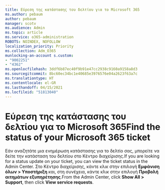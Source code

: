 ```yaml
---
title: Εύρεση της κατάστασης του δελτίου για το Microsoft 365
ms.author: pebaum
author: pebaum
manager: scotv
ms.audience: Admin
ms.topic: article
ms.service: o365-administration
ROBOTS: NOINDEX, NOFOLLOW
localization_priority: Priority
ms.collection: Adm_O365
munlocking-an-account s.custom:
- "9002251"
- "4362"
ms.openlocfilehash: 3ddf6b87ec40f9b91e47cc2938c9160a9158a8d3
ms.sourcegitcommit: 8bc60ec34bc1e40685e3976576e04a2623f63a7c
ms.translationtype: HT
ms.contentlocale: el-GR
ms.lasthandoff: 04/15/2021
ms.locfileid: "51813040"
---
```

# <a name="find-the-status-of-your-microsoft-365-ticket"></a><span data-ttu-id="071be-102">Εύρεση της κατάστασης του δελτίου για το Microsoft 365</span><span class="sxs-lookup"><span data-stu-id="071be-102">Find the status of your Microsoft 365 ticket</span></span>

<span data-ttu-id="071be-103">Εάν αναζητάτε μια ενημέρωση κατάστασης για το δελτίο σας, μπορείτε να δείτε την κατάσταση του δελτίου στο Κέντρο διαχείρισης.</span><span class="sxs-lookup"><span data-stu-id="071be-103">If you are looking for a status update on your ticket, you can view the ticket status in the Admin Center.</span></span> <span data-ttu-id="071be-104">Στο Κέντρο διαχείρισης, κάντε κλικ στην επιλογή **Εμφάνιση όλων > Υποστήριξη** και, στη συνέχεια, κάντε κλικ στην επιλογή **Προβολή αιτημάτων εξυπηρέτησης**.</span><span class="sxs-lookup"><span data-stu-id="071be-104">From the Admin Center, click **Show All > Support**, then click **View service requests**.</span></span>
